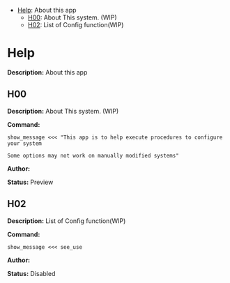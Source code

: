 - [Help](#help): About this app
  - [H00](#h00): About This system. (WIP)
  - [H02](#h02): List of Config function(WIP)

# Help

**Description:** About this app


## H00

**Description:** About This system. (WIP)

**Command:** 
~~~
show_message <<< "This app is to help execute procedures to configure your system

Some options may not work on manually modified systems"
~~~

**Author:** 

**Status:** Preview


## H02

**Description:** List of Config function(WIP)

**Command:** 
~~~
show_message <<< see_use
~~~

**Author:** 

**Status:** Disabled



